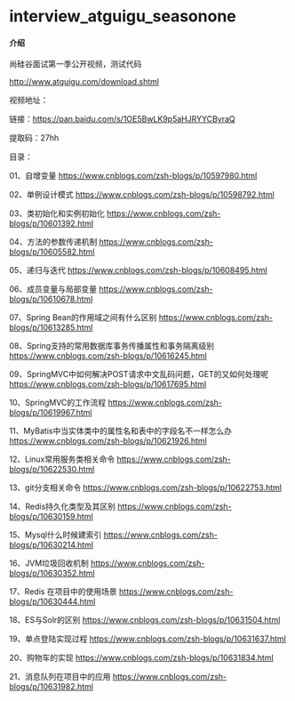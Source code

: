 # interview_atguigu_seasonone

#### 介绍
尚硅谷面试第一季公开视频，测试代码

http://www.atguigu.com/download.shtml

视频地址：

链接：https://pan.baidu.com/s/1OE5BwLK9p5aHJRYYCByraQ 

提取码：27hh 

目录：

01、自增变量 https://www.cnblogs.com/zsh-blogs/p/10597980.html

02、单例设计模式 https://www.cnblogs.com/zsh-blogs/p/10598792.html

03、类初始化和实例初始化 https://www.cnblogs.com/zsh-blogs/p/10601392.html

04、方法的参数传递机制 https://www.cnblogs.com/zsh-blogs/p/10605582.html

05、递归与迭代 https://www.cnblogs.com/zsh-blogs/p/10608495.html

06、成员变量与局部变量 https://www.cnblogs.com/zsh-blogs/p/10610678.html

07、Spring Bean的作用域之间有什么区别 https://www.cnblogs.com/zsh-blogs/p/10613285.html

08、Spring支持的常用数据库事务传播属性和事务隔离级别 https://www.cnblogs.com/zsh-blogs/p/10616245.html

09、SpringMVC中如何解决POST请求中文乱码问题，GET的又如何处理呢 https://www.cnblogs.com/zsh-blogs/p/10617695.html

10、SpringMVC的工作流程 https://www.cnblogs.com/zsh-blogs/p/10619967.html

11、MyBatis中当实体类中的属性名和表中的字段名不一样怎么办 https://www.cnblogs.com/zsh-blogs/p/10621926.html

12、Linux常用服务类相关命令 https://www.cnblogs.com/zsh-blogs/p/10622530.html

13、git分支相关命令 https://www.cnblogs.com/zsh-blogs/p/10622753.html

14、Redis持久化类型及其区别 https://www.cnblogs.com/zsh-blogs/p/10630159.html

15、Mysql什么时候建索引 https://www.cnblogs.com/zsh-blogs/p/10630214.html

16、JVM垃圾回收机制 https://www.cnblogs.com/zsh-blogs/p/10630352.html

17、Redis 在项目中的使用场景 https://www.cnblogs.com/zsh-blogs/p/10630444.html

18、ES与Solr的区别 https://www.cnblogs.com/zsh-blogs/p/10631504.html

19、单点登陆实现过程 https://www.cnblogs.com/zsh-blogs/p/10631637.html

20、购物车的实现 https://www.cnblogs.com/zsh-blogs/p/10631834.html

21、消息队列在项目中的应用 https://www.cnblogs.com/zsh-blogs/p/10631982.html